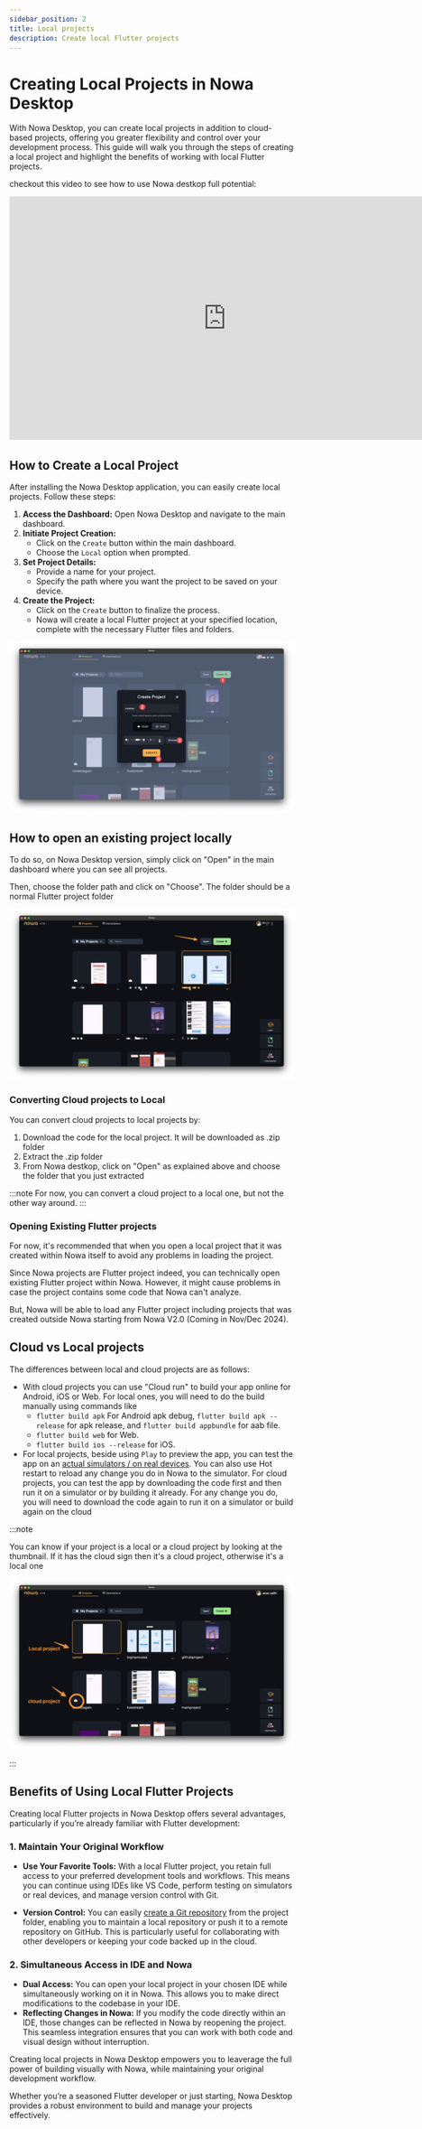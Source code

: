```yaml
---
sidebar_position: 2
title: Local projects
description: Create local Flutter projects 
---
```



# Creating Local Projects in Nowa Desktop

With Nowa Desktop, you can create local projects in addition to cloud-based projects, offering you greater flexibility and control over your development process. This guide will walk you through the steps of creating a local project and highlight the benefits of working with local Flutter projects.

checkout this video to see how to use Nowa destkop full potential:

<iframe width="767" height="431" src="https://www.youtube.com/embed/Iounj9Z_Q1Y" title="The best setup for building apps : Nowa Desktop version + Hot reload on an Emulator / Real Device" frameborder="0" allow="accelerometer; autoplay; clipboard-write; encrypted-media; gyroscope; picture-in-picture; web-share" referrerpolicy="strict-origin-when-cross-origin" allowfullscreen></iframe>

## How to Create a Local Project

After installing the Nowa Desktop application, you can easily create local projects. Follow these steps:

1. **Access the Dashboard:** Open Nowa Desktop and navigate to the main dashboard.
2. **Initiate Project Creation:**
   - Click on the `Create` button within the main dashboard.
   - Choose the `Local` option when prompted.
3. **Set Project Details:**
   - Provide a name for your project.
   - Specify the path where you want the project to be saved on your device.
4. **Create the Project:**
   - Click on the `Create` button to finalize the process.
   - Nowa will create a local Flutter project at your specified location, complete with the necessary Flutter files and folders.

![](./img/create-local-proj.png)


## How to open an existing project locally
To do so, on Nowa Desktop version, simply click on "Open" in the main dashboard where you can see all projects.

Then, choose the folder path and click on "Choose". The folder should be a normal Flutter project folder

![](./img/open-local.png)

### Converting Cloud projects to Local

You can convert cloud projects to local projects by:
1. Download the code for the local project. It will be downloaded as .zip folder
2. Extract the .zip folder
3. From Nowa destkop, click on "Open" as explained above and choose the folder that you just extracted

:::note
For now, you can convert a cloud project to a local one, but not the other way around.
:::

### Opening Existing Flutter projects
For now, it's recommended that when you open a local project that it was created within Nowa itself to avoid any problems in loading the project.

Since Nowa projects are Flutter project indeed, you can technically open existing Flutter project within Nowa. However, it might cause problems in case the project contains some code that Nowa can't analyze.

But, Nowa will be able to load any Flutter project including projects that was created outside Nowa starting from Nowa V2.0 (Coming in Nov/Dec 2024).  


## Cloud vs Local projects
The differences between local and cloud projects are as follows:
- With cloud projects you can use "Cloud run" to build your app online for Android, iOS or Web. For local ones, you will need to do the build manually using commands like 
  - `flutter build apk` For Android apk debug, `flutter build apk --release` for apk release, and `flutter build appbundle` for aab file.
  - `flutter build web` for Web.
  - `flutter build ios --release` for iOS.
- For local projects, beside using `Play` to preview the app, you can test the app on an [actual simulators / on real devices](./simulators.md). You can also use Hot restart to reload any change you do in Nowa to the simulator. For cloud projects, you can test the app by downloading the code first and then run it on a simulator or by building it already. For any change you do, you will need to download the code again to run it on a simulator or build again on the cloud


:::note

You can know if your project is a local or a cloud project by looking at the thumbnail. If it has the cloud sign then it's a cloud project, otherwise it's a local one

![](./img/simulators/localvscloud.png)


:::
   

## Benefits of Using Local Flutter Projects

Creating local Flutter projects in Nowa Desktop offers several advantages, particularly if you’re already familiar with Flutter development:

### 1. Maintain Your Original Workflow
- **Use Your Favorite Tools:** With a local Flutter project, you retain full access to your preferred development tools and workflows. This means you can continue using IDEs like VS Code, perform testing on simulators or real devices, and manage version control with Git.

- **Version Control:** You can easily [create a Git repository](../integrations/github.md) from the project folder, enabling you to maintain a local repository or push it to a remote repository on GitHub. This is particularly useful for collaborating with other developers or keeping your code backed up in the cloud.

### 2. Simultaneous Access in IDE and Nowa
- **Dual Access:** You can open your local project in your chosen IDE while simultaneously working on it in Nowa. This allows you to make direct modifications to the codebase in your IDE.
- **Reflecting Changes in Nowa:** If you modify the code directly within an IDE, those changes can be reflected in Nowa by reopening the project. This seamless integration ensures that you can work with both code and visual design without interruption.

Creating local projects in Nowa Desktop empowers you to leaverage the full power of building visually with Nowa, while maintaining your original development workflow.

Whether you’re a seasoned Flutter developer or just starting, Nowa Desktop provides a robust environment to build and manage your projects effectively.